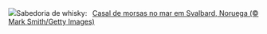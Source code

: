 ![](https://www.bing.com/th?id=OHR.WalrusSvalbard_PT-BR0496764214_UHD.jpg&w=1000)Sabedoria de whisky:&nbsp;&ensp;[Casal de morsas no mar em Svalbard, Noruega (© Mark Smith/Getty Images)](https://www.bing.com/th?id=OHR.WalrusSvalbard_PT-BR0496764214_UHD.jpg)
<br><br/>
